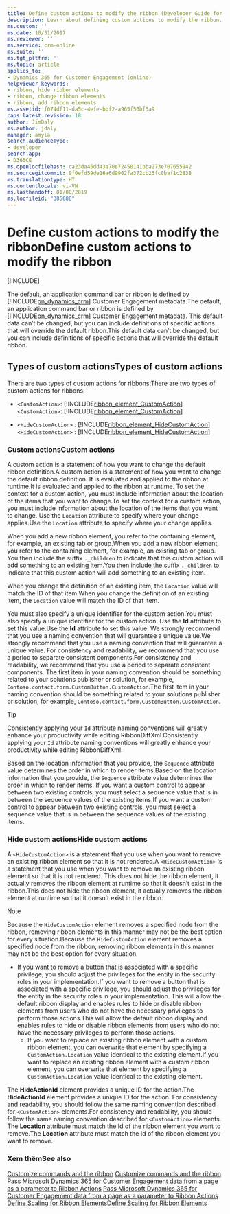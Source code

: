 ```yaml
---
title: Define custom actions to modify the ribbon (Developer Guide for Dynamics 365 for Customer Engagement) | MicrosoftDocs
description: Learn about defining custom actions to modify the ribbon.
ms.custom: ''
ms.date: 10/31/2017
ms.reviewer: ''
ms.service: crm-online
ms.suite: ''
ms.tgt_pltfrm: ''
ms.topic: article
applies_to:
- Dynamics 365 for Customer Engagement (online)
helpviewer_keywords:
- ribbon, hide ribbon elements
- ribbon, change ribbon elements
- ribbon, add ribbon elements
ms.assetid: f074df11-da5c-4efe-bbf2-a965f50bf3a9
caps.latest.revision: 18
author: JimDaly
ms.author: jdaly
manager: amyla
search.audienceType:
- developer
search.app:
- D365CE
ms.openlocfilehash: ca23da45dd43a70e72450141bba273e707655942
ms.sourcegitcommit: 9f0efd59de16a6d9902fa372cb25fc0baf1c2838
ms.translationtype: HT
ms.contentlocale: vi-VN
ms.lasthandoff: 01/08/2019
ms.locfileid: "385680"
---
```

# <a name="define-custom-actions-to-modify-the-ribbon"></a><span data-ttu-id="2a835-103">Define custom actions to modify the ribbon</span><span class="sxs-lookup"><span data-stu-id="2a835-103">Define custom actions to modify the ribbon</span></span>

[!INCLUDE[](../../includes/cc_applies_to_update_9_0_0.md)]

<span data-ttu-id="2a835-104">The default, an application command bar or ribbon is defined by [!INCLUDE[pn_dynamics_crm](../../includes/pn-dynamics-crm.md)] Customer Engagement metadata.</span><span class="sxs-lookup"><span data-stu-id="2a835-104">The default, an application command bar or ribbon is defined by [!INCLUDE[pn_dynamics_crm](../../includes/pn-dynamics-crm.md)] Customer Engagement metadata.</span></span> <span data-ttu-id="2a835-105">This default data can’t be changed, but you can include definitions of specific actions that will override the default ribbon.</span><span class="sxs-lookup"><span data-stu-id="2a835-105">This default data can’t be changed, but you can include definitions of specific actions that will override the default ribbon.</span></span>  
  
## <a name="types-of-custom-actions"></a><span data-ttu-id="2a835-106">Types of custom actions</span><span class="sxs-lookup"><span data-stu-id="2a835-106">Types of custom actions</span></span>  
 <span data-ttu-id="2a835-107">There are two types of custom actions for ribbons:</span><span class="sxs-lookup"><span data-stu-id="2a835-107">There are two types of custom actions for ribbons:</span></span>  
  
- <span data-ttu-id="2a835-108">`<CustomAction>`: [!INCLUDE[ribbon_element_CustomAction](../../includes/ribbon-element-customaction.md)]</span><span class="sxs-lookup"><span data-stu-id="2a835-108">`<CustomAction>`: [!INCLUDE[ribbon_element_CustomAction](../../includes/ribbon-element-customaction.md)]</span></span>  
  
- <span data-ttu-id="2a835-109">`<HideCustomAction>` : [!INCLUDE[ribbon_element_HideCustomAction](../../includes/ribbon-element-hidecustomaction.md)]</span><span class="sxs-lookup"><span data-stu-id="2a835-109">`<HideCustomAction>` : [!INCLUDE[ribbon_element_HideCustomAction](../../includes/ribbon-element-hidecustomaction.md)]</span></span>  
  
### <a name="custom-actions"></a><span data-ttu-id="2a835-110">Custom actions</span><span class="sxs-lookup"><span data-stu-id="2a835-110">Custom actions</span></span>  
 <span data-ttu-id="2a835-111">A custom action is a statement of how you want to change the default ribbon definition.</span><span class="sxs-lookup"><span data-stu-id="2a835-111">A custom action is a statement of how you want to change the default ribbon definition.</span></span> <span data-ttu-id="2a835-112">It is evaluated and applied to the ribbon at runtime.</span><span class="sxs-lookup"><span data-stu-id="2a835-112">It is evaluated and applied to the ribbon at runtime.</span></span> <span data-ttu-id="2a835-113">To set the context for a custom action, you must include information about the location of the items that you want to change.</span><span class="sxs-lookup"><span data-stu-id="2a835-113">To set the context for a custom action, you must include information about the location of the items that you want to change.</span></span> <span data-ttu-id="2a835-114">Use the `Location` attribute to specify where your change applies.</span><span class="sxs-lookup"><span data-stu-id="2a835-114">Use the `Location` attribute to specify where your change applies.</span></span>  
  
 <span data-ttu-id="2a835-115">When you add a new ribbon element, you refer to the containing element, for example, an existing tab or group.</span><span class="sxs-lookup"><span data-stu-id="2a835-115">When you add a new ribbon element, you refer to the containing element, for example, an existing tab or group.</span></span> <span data-ttu-id="2a835-116">You then include the suffix `._children` to indicate that this custom action will add something to an existing item.</span><span class="sxs-lookup"><span data-stu-id="2a835-116">You then include the suffix `._children` to indicate that this custom action will add something to an existing item.</span></span>  
  
 <span data-ttu-id="2a835-117">When you change the definition of an existing item, the `Location` value will match the ID of that item.</span><span class="sxs-lookup"><span data-stu-id="2a835-117">When you change the definition of an existing item, the `Location` value will match the ID of that item.</span></span>  
  
 <span data-ttu-id="2a835-118">You must also specify a unique identifier for the custom action.</span><span class="sxs-lookup"><span data-stu-id="2a835-118">You must also specify a unique identifier for the custom action.</span></span> <span data-ttu-id="2a835-119">Use the **Id** attribute to set this value.</span><span class="sxs-lookup"><span data-stu-id="2a835-119">Use the **Id** attribute to set this value.</span></span> <span data-ttu-id="2a835-120">We strongly recommend that you use a naming convention that will guarantee a unique value.</span><span class="sxs-lookup"><span data-stu-id="2a835-120">We strongly recommend that you use a naming convention that will guarantee a unique value.</span></span> <span data-ttu-id="2a835-121">For consistency and readability, we recommend that you use a period to separate consistent components.</span><span class="sxs-lookup"><span data-stu-id="2a835-121">For consistency and readability, we recommend that you use a period to separate consistent components.</span></span> <span data-ttu-id="2a835-122">The first item in your naming convention should be something related to your solutions publisher or solution, for example, `Contoso.contact.form.CustomButton.CustomAction`.</span><span class="sxs-lookup"><span data-stu-id="2a835-122">The first item in your naming convention should be something related to your solutions publisher or solution, for example, `Contoso.contact.form.CustomButton.CustomAction`.</span></span>  
  
> [!TIP]
>  <span data-ttu-id="2a835-123">Consistently applying your `Id` attribute naming conventions will greatly enhance your productivity while editing RibbonDiffXml.</span><span class="sxs-lookup"><span data-stu-id="2a835-123">Consistently applying your `Id` attribute naming conventions will greatly enhance your productivity while editing RibbonDiffXml.</span></span>  
  
 <span data-ttu-id="2a835-124">Based on the location information that you provide, the `Sequence` attribute value determines the order in which to render items.</span><span class="sxs-lookup"><span data-stu-id="2a835-124">Based on the location information that you provide, the `Sequence` attribute value determines the order in which to render items.</span></span> <span data-ttu-id="2a835-125">If you want a custom control to appear between two existing controls, you must select a sequence value that is in between the sequence values of the existing items.</span><span class="sxs-lookup"><span data-stu-id="2a835-125">If you want a custom control to appear between two existing controls, you must select a sequence value that is in between the sequence values of the existing items.</span></span>  
  
### <a name="hide-custom-actions"></a><span data-ttu-id="2a835-126">Hide custom actions</span><span class="sxs-lookup"><span data-stu-id="2a835-126">Hide custom actions</span></span>  
 <span data-ttu-id="2a835-127">A `<HideCustomAction>` is a statement that you use when you want to remove an existing ribbon element so that it is not rendered.</span><span class="sxs-lookup"><span data-stu-id="2a835-127">A `<HideCustomAction>` is a statement that you use when you want to remove an existing ribbon element so that it is not rendered.</span></span> <span data-ttu-id="2a835-128">This does not hide the ribbon element, it actually removes the ribbon element at runtime so that it doesn’t exist in the ribbon.</span><span class="sxs-lookup"><span data-stu-id="2a835-128">This does not hide the ribbon element, it actually removes the ribbon element at runtime so that it doesn’t exist in the ribbon.</span></span>  
  
> [!NOTE]
>  <span data-ttu-id="2a835-129">Because the `HideCustomAction` element removes a specified node from the ribbon, removing ribbon elements in this manner may not be the best option for every situation.</span><span class="sxs-lookup"><span data-stu-id="2a835-129">Because the `HideCustomAction` element removes a specified node from the ribbon, removing ribbon elements in this manner may not be the best option for every situation.</span></span>  
> 
> - <span data-ttu-id="2a835-130">If you want to remove a button that is associated with a specific privilege, you should adjust the privileges for the entity in the security roles in your implementation.</span><span class="sxs-lookup"><span data-stu-id="2a835-130">If you want to remove a button that is associated with a specific privilege, you should adjust the privileges for the entity in the security roles in your implementation.</span></span> <span data-ttu-id="2a835-131">This will allow the default ribbon display and enables rules to hide or disable ribbon elements from users who do not have the necessary privileges to perform those actions.</span><span class="sxs-lookup"><span data-stu-id="2a835-131">This will allow the default ribbon display and enables rules to hide or disable ribbon elements from users who do not have the necessary privileges to perform those actions.</span></span>  
>   -   <span data-ttu-id="2a835-132">If you want to replace an existing ribbon element with a custom ribbon element, you can overwrite that element by specifying a `CustomAction.Location` value identical to the existing element.</span><span class="sxs-lookup"><span data-stu-id="2a835-132">If you want to replace an existing ribbon element with a custom ribbon element, you can overwrite that element by specifying a `CustomAction.Location` value identical to the existing element.</span></span>  
  
 <span data-ttu-id="2a835-133">The **HideActionId** element provides a unique ID for the action.</span><span class="sxs-lookup"><span data-stu-id="2a835-133">The **HideActionId** element provides a unique ID for the action.</span></span> <span data-ttu-id="2a835-134">For consistency and readability, you should follow the same naming convention described for `<CustomAction>` elements.</span><span class="sxs-lookup"><span data-stu-id="2a835-134">For consistency and readability, you should follow the same naming convention described for `<CustomAction>` elements.</span></span> <span data-ttu-id="2a835-135">The **Location** attribute must match the Id of the ribbon element you want to remove.</span><span class="sxs-lookup"><span data-stu-id="2a835-135">The **Location** attribute must match the Id of the ribbon element you want to remove.</span></span>  
  
### <a name="see-also"></a><span data-ttu-id="2a835-136">Xem thêm</span><span class="sxs-lookup"><span data-stu-id="2a835-136">See also</span></span>  
 <span data-ttu-id="2a835-137">[Customize commands and the ribbon](customize-commands-ribbon.md) </span><span class="sxs-lookup"><span data-stu-id="2a835-137">[Customize commands and the ribbon](customize-commands-ribbon.md) </span></span>  
 <span data-ttu-id="2a835-138">[Pass Microsoft Dynamics 365 for Customer Engagement data from a page as a parameter to Ribbon Actions](pass-dynamics-365-data-page-parameter-ribbon-actions.md) </span><span class="sxs-lookup"><span data-stu-id="2a835-138">[Pass Microsoft Dynamics 365 for Customer Engagement data from a page as a parameter to Ribbon Actions](pass-dynamics-365-data-page-parameter-ribbon-actions.md) </span></span>  
 [<span data-ttu-id="2a835-139">Define Scaling for Ribbon Elements</span><span class="sxs-lookup"><span data-stu-id="2a835-139">Define Scaling for Ribbon Elements</span></span>](define-scaling-ribbon-elements.md)
